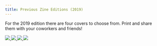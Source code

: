 ```yaml
---
title: Previous Zine Editions (2019)
---
```


For the 2019 edition there are four covers to choose from. Print and share them with your coworkers and friends!

<div class="downloadzines-container">
  <a
    title="Download the Zine! (Waluigi cover by @pioldes)"
    href="https://gameworkers.github.io/zine-gdc-2019/pdfs/gwuzine2019waluigi.pdf"
  >
    <img
      class="downloadzines-cover"
      src="/images/cover_thumb_waluigi.jpg"
    />
  </a>
  <a
    title="Download the Zine! (Isabelle cover)"
    href="https://gameworkers.github.io/zine-gdc-2019/pdfs/gwuzine2019isabelleisabelle.pdf"
  >
    <img
      class="downloadzines-cover"
      src="/images/cover_thumb_isabelle.jpg"
    />
  </a>
  <a
    title="Download the Zine! (Unionize! cover)"
    href="https://gameworkers.github.io/zine-gdc-2019/pdfs/gwuzine2019unionize.pdf"
  >
    <img
      class="downloadzines-cover"
      src="/images/cover_thumb_unionize.jpg"
    />
  </a>
  <a
    title="Download the Zine! (Egg cover by @mushbuh)"
    href="https://gameworkers.github.io/zine-gdc-2019/pdfs/gwuzine2019egg.pdf"
  >
    <img
      class="downloadzines-cover"
      src="/images/cover_thumb_egg.jpg"
    />
  </a>
</div>

